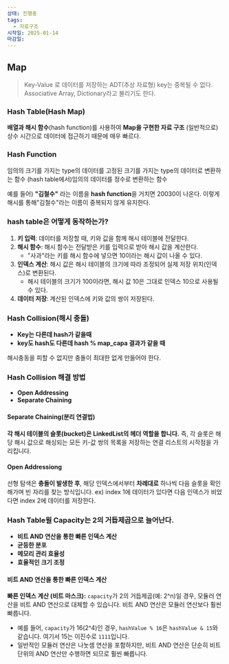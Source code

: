 ```yaml
---
상태: 진행중
tags:
  - 자료구조
시작일: 2025-01-14
마감일:
---
```

## Map
> Key-Value 로 데이터를 저장하는 ADT(추상 자료형)
> key는 중복될 수 없다.
> Associative Array, Dictionary라고 불리기도 한다.

### Hash Table(Hash Map)
**배열과 해시 함수**(hash function)를 사용하여 **Map을 구현한 자료 구조**
(일반적으로) 상수 시간으로 데이터에 접근하기 때문에 매우 빠르다.

### Hash Function
임의의 크기를 가지는 type의 데이터를 고정된 크기를 가지는 type의 데이터로 변환하는 함수
(hash table에서)임의의 데이터를 정수로 변환하는 함수

예를 들어)  **"김철수"** 라는 이름을 **hash function**을 거치면 20030이 나온다. 이렇게 해시를 통해"김철수"라는 이름이 중복되지 않게 유지한다.

### hash table은 어떻게 동작하는가?
1. **키 입력**: 데이터를 저장할 때, 키와 값을 함께 해시 테이블에 전달한다.
2. **해시 함수**: 해시 함수는 전달받은 키를 입력으로 받아 해시 값을 계산한다.
	- "사과"라는 키를 해시 함수에 넣으면 10이라는 해시 값이 나올 수 있다.
3. **인덱스 계산**: 해시 값은 해시 테이블의 크기에 따라 조정되어 실제 저장 위치(인덱스)로 변환된다.
	- 해시 테이블의 크기가 100이라면, 해시 값 10은 그대로 인덱스 10으로 사용될 수 있다.
4. **데이터 저장**: 계산된 인덱스에 키와 값의 쌍이 저장된다.

### Hash Collision(해시 충돌)
- **Key는 다른데 hash가 같을때**
- **key도 hash도 다른데 hash % map_capa 결과가 같을 때**

해시충동을 피할 수 없지만 충돌이 최대한 없게 만들어야 한다.

### Hash Collision 해결 방법
- **Open Addressing**
- **Separate Chaining**

#### Separate Chaining(분리 연결법)
**각 해시 테이블의 슬롯(bucket)은 LinkedList의 헤더 역할을 합니다.** 즉, 각 슬롯은 해당 해시 값으로 해싱되는 모든 키-값 쌍의 목록을 저장하는 연결 리스트의 시작점을 가리킵니다.

#### Open Addressiong
선형 탐색은 **충돌이 발생한 후**, 해당 인덱스에서부터 **차례대로** 하나씩 다음 슬롯을 확인해가며 빈 자리를 찾는 방식입니다.
	ex) index 1에 데이터가 있다면 다음 인덱스가 비었다면 index 2에 데이터를 저장한다.


### Hash Table읠 Capacity는 2의 거듭제곱으로 늘어난다.
- **비트 AND 연산을 통한 빠른 인덱스 계산**
- **균등한 분포**
- **메모리 관리 효율성**
- **효율적인 크기 조정**

#### 비트 AND 연산을 통한 빠른 인덱스 계산
**빠른 인덱스 계산 (비트 마스크):** `capacity`가 2의 거듭제곱(예: 2^n)일 경우, 모듈러 연산을 비트 AND 연산으로 대체할 수 있습니다. 비트 AND 연산은 모듈러 연산보다 훨씬 빠릅니다.

- 예를 들어, `capacity`가 16(2^4)인 경우, `hashValue % 16`은 `hashValue & 15`와 같습니다. 여기서 15는 이진수로 `1111`입니다.
- 일반적인 모듈러 연산은 나눗셈 연산을 포함하지만, 비트 AND 연산은 단순히 비트 단위의 AND 연산만 수행하면 되므로 훨씬 빠릅니다.
